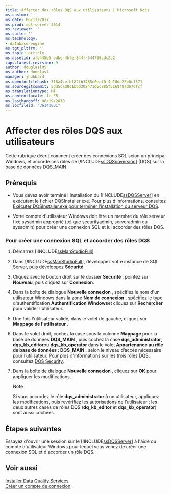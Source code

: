```yaml
---
title: Affecter des rôles DQS aux utilisateurs | Microsoft Docs
ms.custom: ''
ms.date: 06/13/2017
ms.prod: sql-server-2014
ms.reviewer: ''
ms.suite: ''
ms.technology:
- database-engine
ms.tgt_pltfrm: ''
ms.topic: article
ms.assetid: afb445b5-bdbe-4bfe-844f-344766cdc2b2
caps.latest.revision: 9
author: douglaslMS
ms.author: douglasl
manager: jhubbard
ms.openlocfilehash: 318a4cefbf82fb3485c0eaf6f4e18de25e0cf571
ms.sourcegitcommit: 5dd5cad0c1bbd308471d6c885f516948ad67dfcf
ms.translationtype: MT
ms.contentlocale: fr-FR
ms.lasthandoff: 06/19/2018
ms.locfileid: "36141031"
---
```

# <a name="grant-dqs-roles-to-users"></a>Affecter des rôles DQS aux utilisateurs
  Cette rubrique décrit comment créer des connexions SQL selon un principal Windows, et accorde ces rôles de [!INCLUDE[ssDQSnoversion](../../includes/ssdqsnoversion-md.md)] (DQS) sur la base de données DQS_MAIN.  
  
## <a name="prerequisites"></a>Prérequis  
  
-   Vous devez avoir terminé l'installation du [!INCLUDE[ssDQSServer](../../includes/ssdqsserver-md.md)] en exécutant le fichier DQSInstaller.exe. Pour plus d’informations, consultez [Exécuter DQSInstaller.exe pour terminer l’installation du serveur DQS](run-dqsinstaller-exe-to-complete-data-quality-server-installation.md).  
  
-   Votre compte d'utilisateur Windows doit être un membre du rôle serveur fixe sysadmin approprié (tel que securityadmin, serveradmin ou sysadmin) pour créer une connexion SQL et lui accorder des rôles DQS.  
  
### <a name="to-create-sql-login-and-grant-dqs-roles"></a>Pour créer une connexion SQL et accorder des rôles DQS  
  
1.  Démarrez [!INCLUDE[ssManStudioFull](../../includes/ssmanstudiofull-md.md)].  
  
2.  Dans [!INCLUDE[ssManStudioFull](../../includes/ssmanstudiofull-md.md)], développez votre instance de SQL Server, puis développez **Sécurité**.  
  
3.  Cliquez avec le bouton droit sur le dossier **Sécurité** , pointez sur **Nouveau**, puis cliquez sur **Connexion**.  
  
4.  Dans la boîte de dialogue **Nouvelle connexion** , spécifiez le nom d'un utilisateur Windows dans la zone **Nom de connexion** , spécifiez le type d'authentification **Authentification Windows**et cliquez sur **Rechercher** pour valider l'utilisateur.  
  
5.  Une fois l'utilisateur validé, dans le volet de gauche, cliquez sur **Mappage de l'utilisateur** .  
  
6.  Dans le volet droit, cochez la case sous la colonne **Mappage** pour la base de données **DQS_MAIN** , puis cochez la case **dqs_administrator**, **dqs_kb_editor**ou **dqs_kb_operator** dans le volet **Appartenance au rôle de base de données : DQS_MAIN** , selon le niveau d’accès nécessaire pour l’utilisateur. Pour plus d'informations sur les trois rôles DQS, consultez [DQS Security](../dqs-security.md).  
  
7.  Dans la boîte de dialogue **Nouvelle connexion** , cliquez sur **OK** pour appliquer les modifications.  
  
    > [!NOTE]  
    >  Si vous accordez le rôle **dqs_administrator** à un utilisateur, appliquez les modifications, puis revérifiez les autorisations de l’utilisateur ; les deux autres cases de rôles DQS (**dq_kb_editor** et **dqs_kb_operator**) sont aussi cochées.  
  
## <a name="next-steps"></a>Étapes suivantes  
 Essayez d'ouvrir une session sur le [!INCLUDE[ssDQSServer](../../includes/ssdqsserver-md.md)] à l'aide du compte d'utilisateur Windows pour lequel vous venez de créer une connexion SQL et d'accorder un rôle DQS.  
  
## <a name="see-also"></a>Voir aussi  
 [Installer Data Quality Services](install-data-quality-services.md)   
 [Créer un compte de connexion](../../relational-databases/security/authentication-access/create-a-login.md)  
  
  